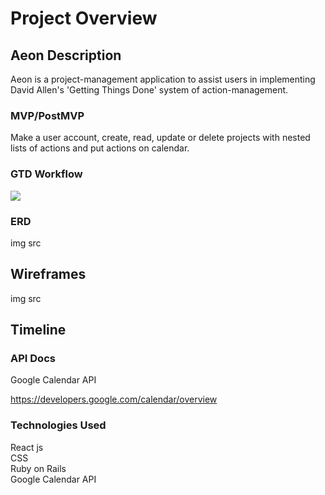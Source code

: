 # Project Overview

## Aeon Description

Aeon is a project-management application to assist users in implementing David Allen's 'Getting Things Done' system of action-management.

### MVP/PostMVP

Make a user account, create, read, update or delete projects with nested lists of actions and put actions on calendar.

### GTD Workflow

<img src="https://i.ytimg.com/vi/jiR7U1hJZbY/maxresdefault.jpg">

### ERD

img src

## Wireframes

img src

## Timeline


### API Docs

Google Calendar API

https://developers.google.com/calendar/overview

### Technologies Used

React js
<br> CSS
<br> Ruby on Rails
<br> Google Calendar API
